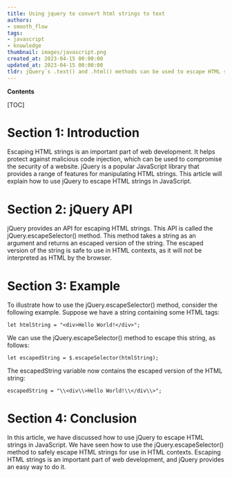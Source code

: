 ```yaml
---
title: Using jquery to convert html strings to text
authors:
- smooth_flow
tags:
- javascript
- knowledge
thumbnail: images/javascript.png
created_at: 2023-04-15 00:00:00
updated_at: 2023-04-15 00:00:00
tldr: jQuery`s .text() and .html() methods can be used to escape HTML strings in Javascript.
---
```


**Contents**

[TOC]

# Section 1: Introduction

Escaping HTML strings is an important part of web development. It helps protect against malicious code injection, which can be used to compromise the security of a website. jQuery is a popular JavaScript library that provides a range of features for manipulating HTML strings. This article will explain how to use jQuery to escape HTML strings in JavaScript.

# Section 2: jQuery API

jQuery provides an API for escaping HTML strings. This API is called the jQuery.escapeSelector() method. This method takes a string as an argument and returns an escaped version of the string. The escaped version of the string is safe to use in HTML contexts, as it will not be interpreted as HTML by the browser.

# Section 3: Example

To illustrate how to use the jQuery.escapeSelector() method, consider the following example. Suppose we have a string containing some HTML tags:

```
let htmlString = "<div>Hello World!</div>";
```

We can use the jQuery.escapeSelector() method to escape this string, as follows:

```
let escapedString = $.escapeSelector(htmlString);
```

The escapedString variable now contains the escaped version of the HTML string:

```
escapedString = "\\<div\\>Hello World!\\</div\\>";
```

# Section 4: Conclusion

In this article, we have discussed how to use jQuery to escape HTML strings in JavaScript. We have seen how to use the jQuery.escapeSelector() method to safely escape HTML strings for use in HTML contexts. Escaping HTML strings is an important part of web development, and jQuery provides an easy way to do it.
